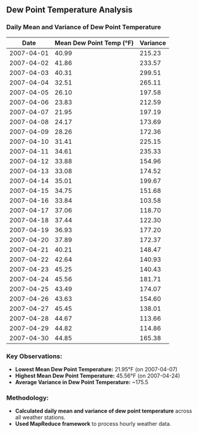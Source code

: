 ## Dew Point Temperature Analysis

### Daily Mean and Variance of Dew Point Temperature

| Date       | Mean Dew Point Temp (°F) | Variance |
|------------|-------------------------|----------|
| 2007-04-01 | 40.99                   | 215.23   |
| 2007-04-02 | 41.86                   | 233.57   |
| 2007-04-03 | 40.31                   | 299.51   |
| 2007-04-04 | 32.51                   | 265.11   |
| 2007-04-05 | 26.10                   | 197.58   |
| 2007-04-06 | 23.83                   | 212.59   |
| 2007-04-07 | 21.95                   | 197.19   |
| 2007-04-08 | 24.17                   | 173.69   |
| 2007-04-09 | 28.26                   | 172.36   |
| 2007-04-10 | 31.41                   | 225.15   |
| 2007-04-11 | 34.61                   | 235.33   |
| 2007-04-12 | 33.88                   | 154.96   |
| 2007-04-13 | 33.08                   | 174.52   |
| 2007-04-14 | 35.01                   | 199.67   |
| 2007-04-15 | 34.75                   | 151.68   |
| 2007-04-16 | 33.84                   | 103.58   |
| 2007-04-17 | 37.06                   | 118.70   |
| 2007-04-18 | 37.44                   | 122.30   |
| 2007-04-19 | 36.93                   | 177.20   |
| 2007-04-20 | 37.89                   | 172.37   |
| 2007-04-21 | 40.21                   | 148.47   |
| 2007-04-22 | 42.64                   | 140.93   |
| 2007-04-23 | 45.25                   | 140.43   |
| 2007-04-24 | 45.56                   | 181.71   |
| 2007-04-25 | 43.49                   | 174.07   |
| 2007-04-26 | 43.63                   | 154.60   |
| 2007-04-27 | 45.45                   | 138.01   |
| 2007-04-28 | 44.67                   | 113.66   |
| 2007-04-29 | 44.82                   | 114.86   |
| 2007-04-30 | 44.85                   | 165.38   |

### Key Observations:
- **Lowest Mean Dew Point Temperature:** 21.95°F (on 2007-04-07)
- **Highest Mean Dew Point Temperature:** 45.56°F (on 2007-04-24)
- **Average Variance in Dew Point Temperature:** ~175.5

### Methodology:
- **Calculated daily mean and variance of dew point temperature** across all weather stations.
- **Used MapReduce framework** to process hourly weather data.
